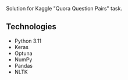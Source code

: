 Solution for Kaggle "Quora Question Pairs" task. 

## Technologies
* Python 3.11
* Keras
* Optuna
* NumPy
* Pandas
* NLTK
